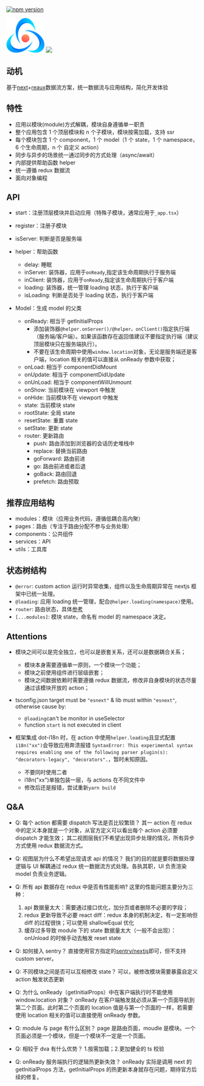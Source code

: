 [![npm version](https://img.shields.io/npm/v/reaux-next.svg?style=flat)](https://www.npmjs.com/package/reaux-next)

<img width="100" src="./logo.png"/> <img width="150" src="https://www.nextjs.cn/static/images/nextjs-logo.png"/>

## 动机

基于[next](https://nextjs.org/)+[reaux](https://github.com/vocoWone/reaux)数据流方案，统一数据流与应用结构，简化开发体验

## 特性

- 应用以模块(module)方式解耦，模块自身遵循单一职责
- 整个应用包含 1 个顶层模块和 n 个子模块，模块按需加载，支持 ssr
- 每个模块包含 1 个 component，1 个 model（1 个 state，1 个 namespace，6 个生命周期，n 个 自定义 action）
- 同步与异步的场景统一通过同步的方式处理（async/await）
- 内部提供帮助函数 helper
- 统一遵循 redux 数据流
- 面向对象编程

## API

- start：注册顶层模块并启动应用（特殊子模块，通常应用于`_app.tsx`）

- register：注册子模块

- isServer: 判断是否是服务端

- helper：帮助函数

  - delay: 睡眠
  - inServer: 装饰器，应用于`onReady`,指定该生命周期执行于服务端
  - inClient: 装饰器，应用于`onReady`,指定该生命周期执行于客户端
  - loading: 装饰器，统一管理 loading 状态，执行于客户端
  - isLoading: 判断是否处于 loading 状态，执行于客户端

- Model：生成 model 的父类
  - onReady: 相当于 getInitialProps
    - 添加装饰器`@helper.onServer()/@helper。onClient()`指定执行端（服务端/客户端）。如果该函数存在返回值建议不要指定执行端（建议顶层模块只在服务端执行）。
    - 不要在该生命周期中使用`window.location`对象，无论是服务端还是客户端，location 相关的值可以直接从 onReady 参数中获取；
  - onLoad: 相当于 componentDidMount
  - onUpdate: 相当于 componentDidUpdate
  - onUnLoad: 相当于 componentWillUnmount
  - onShow: 当前模块在 viewport 中触发
  - onHide: 当前模块不在 viewport 中触发
  - state: 当前模块 state
  - rootState: 全局 state
  - resetState: 重置 state
  - setState: 更新 state
  - router: 更新路由
    - push: 路由添加到浏览器的会话历史堆栈中
    - replace: 替换当前路由
    - goForward: 路由前进
    - go: 路由前进或者后退
    - goBack: 路由回退
    - prefetch: 路由预取

## 推荐应用结构

- modules：模块（应用业务代码，遵循低耦合高内聚）
- pages：路由（专注于路由分配不参与业务处理）
- components：公共组件
- services：API
- utils：工具库

## 状态树结构

- `@error`: custom action 运行时异常收集，组件以及生命周期异常在 nextjs 框架中已统一处理。
- `@loading`: 应用 loading 统一管理，配合`@helper.loading(namespace)`使用。
- `router`: 路由状态，具体[参考](https://github.com/danielr18/connected-next-router)
- `[...modules]`: 模块 state，命名有 model 的 namespace 决定。

## Attentions

- 模块之间可以是完全独立，也可以是嵌套关系，还可以是数据耦合关系；

  - 模块本身需要遵循单一原则，一个模块一个功能；
  - 模块之前使用组件进行层级嵌套；
  - 模块之间数据依赖时需要遵循 redux 数据流，修改非自身模块的状态尽量通过该模块开放的 action；

- tsconfig.json target must be `"esnext"` & lib must within `"esnext"`, otherwise cause by:

  - `@loading`can't be monitor in useSelector
  - function `start` is not executed in client

- 框架集成 dot-i18n 时，在 action 中使用`helper.loading`且显式配置`i18n("xx")`会导致应用奔溃报错 `SyntaxError: This experimental syntax requires enabling one of the following parser plugin(s): "decorators-legacy", "decorators".`，暂时未知原因。
  - 不要同时使用二者
  - i18n("xx")单独包装一层，与 actions 在不同文件中
  - 修改后还是报错，尝试重新`yarn build`

## Q&A

- Q: 每个 action 都需要 dispatch 写法是否比较繁琐？
  其一 action 在 redux 中的定义本身就是一个对象，从官方定义可以看出每个 action 必须要 dispatch 才能生效；
  其二视图层我们不希望出现异步处理的情况，所有异步方式使用 redux 数据流方式。

- Q: 视图层为什么不希望出现请求 api 的情况？
  我们的目的就是要将数据处理逻辑与 UI 解耦通过 redux 统一数据流方式处理。各执其职，UI 负责渲染 model 负责业务逻辑。

- Q: 所有 api 数据存在 redux 中是否有性能影响?
  这里的性能问题主要分为三种：

  1.  api 数据量太大：需要通过接口优化，加分页或者删除不必要的字段；
  2.  redux 更新导致不必要 react diff：redux 本身的机制决定，有一定影响但 diff 的过程很快；可以使用 shallowEqual 优化
  3.  缓存过多导致 module 下的 state 数据量太大（一般不会出现）：onUnload 的时候手动去触发 reset state

- Q: 如何接入 sentry？
  直接使用官方指定的[sentry/nextjs](https://docs.sentry.io/platforms/javascript/guides/nextjs/#configure)即可，但不支持 custom server。

- Q: 不同模块之间是否可以互相修改 state？
  可以，被修改模块需要暴露自定义 action 触发状态更新

- Q: 为什么 onReady（getInitialProps）中在客户端执行时不能使用 window.location 对象？
  onReady 在客户端触发就必须从第一个页面导航到第二个页面。此时第二个页面的 location 值是与第一个页面的一样，若需要使用 location 相关的值可以直接使用 onReady 参数。

- Q: module 与 page 有什么区别？
  page 是路由页面，moudle 是模块。一个页面必须是一个模块，但是一个模块不一定是一个页面。

- Q: 相较于 dva 有什么优势？ 1.按需加载；2.更加健全的 ts 校验

- Q: onReady 服务端执行的逻辑热更新失效？
  onReady 实际是调用 next 的 getInitialProps 方法，getInitialProps 的热更新本身就存在问题，期待官方后续的修复。
